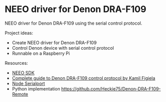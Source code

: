 # NEEO driver for Denon DRA-F109
NEEO driver for Denon DRA-F109 using the serial control protocol.

Project ideas:
 - Create NEEO driver for Denon DRA-F109
 - Control Denon device with serial control protocol
 - Runnable on a Raspberry Pi

Resources:
 - [NEEO SDK](https://github.com/NEEOInc/neeo-sdk)
 - [Complete guide to Denon DRA-F109 control protocol by Kamil Figiela](https://kfigiela.github.io/2015/10/12/complete-guide-to-denon-dra-f109-control-protocol/)
 - [Node Serialport](https://github.com/node-serialport/node-serialport)
 - Python implementation https://github.com/Heckie75/Denon-DRA-F109-Remote
